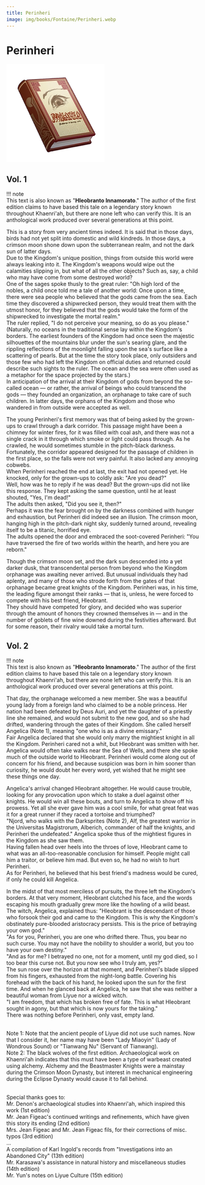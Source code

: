 ```yaml
---
title: Perinheri
image: img/books/Fontaine/Perinheri.webp
---
```


# Perinheri  

![Book image](../../img/books/Fontaine/Perinheri.webp)
  
## Vol. 1  
!!! note  
    This text is also known as "**Hleobranto Innamorato**." The author of the first edition claims to have based this tale on a legendary story known throughout Khaenri'ah, but there are none left who can verify this. It is an anthological work produced over several generations at this point.  
  
This is a story from very ancient times indeed. It is said that in those days, birds had not yet split into domestic and wild kindreds. In those days, a crimson moon shone down upon the subterranean realm, and not the dark sun of latter days.  
Due to the Kingdom's unique position, things from outside this world were always leaking into it. The Kingdom's weapons would wipe out the calamities slipping in, but what of all the other objects? Such as, say, a child who may have come from some destroyed world?  
One of the sages spoke thusly to the great ruler: "Oh high lord of the nobles, a child once told me a tale of another world: Once upon a time, there were sea people who believed that the gods came from the sea. Each time they discovered a shipwrecked person, they would treat them with the utmost honor, for they believed that the gods would take the form of the shipwrecked to investigate the mortal realm."  
The ruler replied, "I do not perceive your meaning, so do as you please."  
(Naturally, no oceans in the traditional sense lay within the Kingdom's borders. The earliest founders of the Kingdom had once seen the majestic silhouettes of the mountains blur under the sun's searing glare, and the rippling reflections of the moonlight falling upon the sea's surface like a scattering of pearls. But at the time the story took place, only outsiders and those few who had left the Kingdom on official duties and returned could describe such sights to the ruler. The ocean and the sea were often used as a metaphor for the space projected by the stars.)  
In anticipation of the arrival at their Kingdom of gods from beyond the so-called ocean — or rather, the arrival of beings who could transcend the gods — they founded an organization, an orphanage to take care of such children. In latter days, the orphans of the Kingdom and those who wandered in from outside were accepted as well.  
  
The young Perinheri's first memory was that of being asked by the grown-ups to crawl through a dark corridor. This passage might have been a chimney for winter fires, for it was filled with coal ash, and there was not a single crack in it through which smoke or light could pass through. As he crawled, he would sometimes stumble in the pitch-black darkness. Fortunately, the corridor appeared designed for the passage of children in the first place, so the falls were not very painful. It also lacked any annoying cobwebs.  
When Perinheri reached the end at last, the exit had not opened yet. He knocked, only for the grown-ups to coldly ask: "Are you dead?"  
Well, how was he to reply if he was dead? But the grown-ups did not like this response. They kept asking the same question, until he at least shouted, "Yes, I'm dead!"  
The adults then asked, "Did you see it, then?"  
Perhaps it was the fear brought on by the darkness combined with hunger and exhaustion, but Perinheri did indeed see an illusion. The crimson moon, hanging high in the pitch-dark night sky, suddenly turned around, revealing itself to be a titanic, horrified eye.  
The adults opened the door and embraced the soot-covered Perinheri: "You have traversed the fire of two worlds within the hearth, and here you are reborn."  
  
Though the crimson moon set, and the dark sun descended into a yet darker dusk, that transcendental person from beyond who the Kingdom orphanage was awaiting never arrived. But unusual individuals they had aplenty, and many of those who strode forth from the gates of that orphanage became great knights of the Kingdom. Perinheri was, in his time, the leading figure amongst their ranks — that is, unless, he were forced to compete with his best friend, Hleobrant.  
They should have competed for glory, and decided who was superior through the amount of honors they crowned themselves in — and in the number of goblets of fine wine downed during the festivities afterward. But for some reason, their rivalry would take a mortal turn.  
  
## Vol. 2  
  
!!! note  
    This text is also known as "**Hleobranto Innamorato**." The author of the first edition claims to have based this tale on a legendary story known throughout Khaenri'ah, but there are none left who can verify this. It is an anthological work produced over several generations at this point.  
  
That day, the orphanage welcomed a new member. She was a beautiful young lady from a foreign land who claimed to be a noble princess. Her nation had been defeated by Deus Auri, and yet the daughter of a priestly line she remained, and would not submit to the new god, and so she had drifted, wandering through the gates of their Kingdom. She called herself Angelica (Note 1), meaning "one who is as a divine emissary."  
Fair Angelica declared that she would only marry the mightiest knight in all the Kingdom. Perinheri cared not a whit, but Hleobrant was smitten with her. Angelica would often take walks near the Sea of Wells, and there she spoke much of the outside world to Hleobrant. Perinheri would come along out of concern for his friend, and because suspicion was born in him sooner than curiosity, he would doubt her every word, yet wished that he might see these things one day.  
  
Angelica's arrival changed Hleobrant altogether. He would cause trouble, looking for any provocation upon which to stake a duel against other knights. He would win all these bouts, and turn to Angelica to show off his prowess. Yet all she ever gave him was a cool smile, for what great feat was it for a great runner if they raced a tortoise and triumphed?  
"Njord, who walks with the Darksprites (Note 2), Alf, the greatest warrior in the Universitas Magistrorum, Alberich, commander of half the knights, and Perinheri the undefeated." Angelica spoke thus of the mightiest figures in the Kingdom as she saw them.  
Having fallen head over heels into the throes of love, Hleobrant came to what was an all-too-reasonable conclusion for himself. People might call him a traitor, or believe him mad. But even so, he had no wish to hurt Perinheri.  
As for Perinheri, he believed that his best friend's madness would be cured, if only he could kill Angelica.  
  
In the midst of that most merciless of pursuits, the three left the Kingdom's borders. At that very moment, Hleobrant clutched his face, and the words escaping his mouth gradually grew more like the howling of a wild beast.  
The witch, Angelica, explained thus: "Hleobrant is the descendant of those who forsook their god and came to the Kingdom. This is why the Kingdom's obstinately pure-blooded aristocracy persists. This is the price of betraying your own god."  
"As for you, Perinheri, you are one who drifted there. Thus, you bear no such curse. You may not have the nobility to shoulder a world, but you too have your own destiny."  
"And as for me? I betrayed no one, not for a moment, until my god died, so I too bear this curse not. But you now see who I truly am, yes?"  
The sun rose over the horizon at that moment, and Perinheri's blade slipped from his fingers, exhausted from the night-long battle. Covering his forehead with the back of his hand, he looked upon the sun for the first time. And when he glanced back at Angelica, he saw that she was neither a beautiful woman from Liyue nor a wicked witch.  
"I am freedom, that which has broken free of fate. This is what Hleobrant sought in agony, but that which is now yours for the taking."  
There was nothing before Perinheri, only vast, empty land.  
<br>

Note 1: Note that the ancient people of Liyue did not use such names. Now that I consider it, her name may have been "Lady Miaoyin" (Lady of Wondrous Sound) or "Tianwang Nu" (Servant of Tianwang).  
Note 2: The black wolves of the first edition. Archaeological work on Khaenri'ah indicates that this must have been a type of warbeast created using alchemy. Alchemy and the Beastmaster Knights were a mainstay during the Crimson Moon Dynasty, but interest in mechanical engineering during the Eclipse Dynasty would cause it to fall behind.  
<br>

Special thanks goes to:  
Mr. Denon's archaeological studies into Khaenri'ah, which inspired this work (1st edition)  
Mr. Jean Figeac's continued writings and refinements, which have given this story its ending (2nd edition)  
Mrs. Jean Figeac and Mr. Jean Figeac fils, for their corrections of misc. typos (3rd edition)  
...  
A compilation of Karl Ingold's records from "Investigations into an Abandoned City" (13th edition)  
Mr. Karasawa's assistance in natural history and miscellaneous studies (14th edition)  
Mr. Yun's notes on Liyue Culture (15th edition)